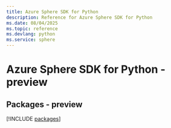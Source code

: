 ```yaml
---
title: Azure Sphere SDK for Python
description: Reference for Azure Sphere SDK for Python
ms.date: 08/04/2025
ms.topic: reference
ms.devlang: python
ms.service: sphere
---
```

# Azure Sphere SDK for Python - preview
## Packages - preview
[!INCLUDE [packages](sphere-index.md)]